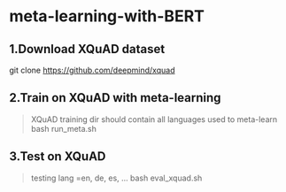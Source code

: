 # meta-learning-with-BERT

## 1.Download XQuAD dataset 
git clone https://github.com/deepmind/xquad

## 2.Train on XQuAD with meta-learning
>XQuAD training dir should contain all languages used to meta-learn
	bash run_meta.sh <XQuAD training dir>
## 3.Test on XQuAD  
>testing lang =en, de, es, ...
	bash eval_xquad.sh <XQuAD testing dir> <model dir> <testing lang>
